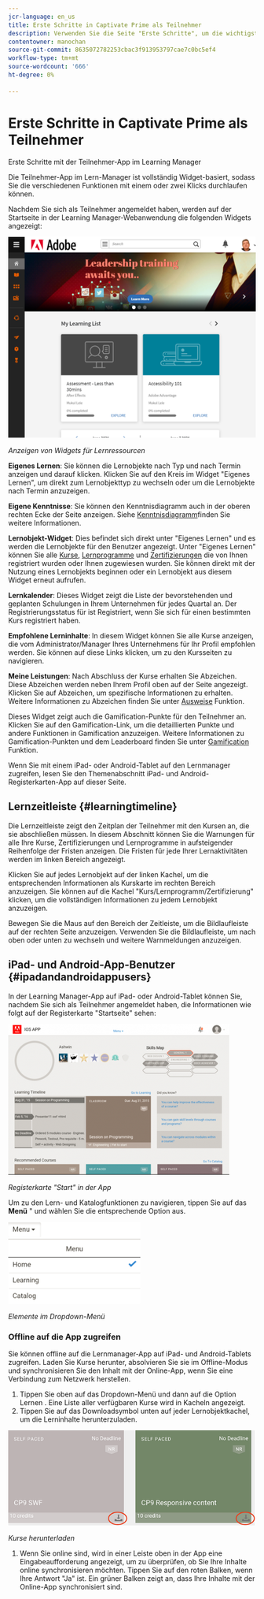 ```yaml
---
jcr-language: en_us
title: Erste Schritte in Captivate Prime als Teilnehmer
description: Verwenden Sie die Seite "Erste Schritte", um die wichtigsten Lernpfade des Adobe Learning Managers zu durchlaufen.
contentowner: manochan
source-git-commit: 8635072782253cbac3f913953797cae7c0bc5ef4
workflow-type: tm+mt
source-wordcount: '666'
ht-degree: 0%

---
```




# Erste Schritte in Captivate Prime als Teilnehmer

Erste Schritte mit der Teilnehmer-App im Learning Manager

Die Teilnehmer-App im Lern-Manager ist vollständig Widget-basiert, sodass Sie die verschiedenen Funktionen mit einem oder zwei Klicks durchlaufen können.

Nachdem Sie sich als Teilnehmer angemeldet haben, werden auf der Startseite in der Learning Manager-Webanwendung die folgenden Widgets angezeigt:

![](assets/l-1.png)

*Anzeigen von Widgets für Lernressourcen*

**Eigenes Lernen**: Sie können die Lernobjekte nach Typ und nach Termin anzeigen und darauf klicken. Klicken Sie auf den Kreis im Widget &quot;Eigenes Lernen&quot;, um direkt zum Lernobjekttyp zu wechseln oder um die Lernobjekte nach Termin anzuzeigen.

**Eigene Kenntnisse**: Sie können den Kenntnisdiagramm auch in der oberen rechten Ecke der Seite anzeigen. Siehe  [Kenntnisdiagramm](skills-levels.md)finden Sie weitere Informationen.

**Lernobjekt-Widget**: Dies befindet sich direkt unter &quot;Eigenes Lernen&quot; und es werden die Lernobjekte für den Benutzer angezeigt. Unter &quot;Eigenes Lernen&quot; können Sie alle  [Kurse](courses.md),  [Lernprogramme](learning-programs.md) und  [Zertifizierungen](certifications.md) die von Ihnen registriert wurden oder Ihnen zugewiesen wurden. Sie können direkt mit der Nutzung eines Lernobjekts beginnen oder ein Lernobjekt aus diesem Widget erneut aufrufen.

**Lernkalender**: Dieses Widget zeigt die Liste der bevorstehenden und geplanten Schulungen in Ihrem Unternehmen für jedes Quartal an. Der Registrierungsstatus für ist Registriert, wenn Sie sich für einen bestimmten Kurs registriert haben.

**Empfohlene Lerninhalte**: In diesem Widget können Sie alle Kurse anzeigen, die vom Administrator/Manager Ihres Unternehmens für Ihr Profil empfohlen werden. Sie können auf diese Links klicken, um zu den Kursseiten zu navigieren.

**Meine Leistungen**: Nach Abschluss der Kurse erhalten Sie Abzeichen. Diese Abzeichen werden neben Ihrem Profil oben auf der Seite angezeigt. Klicken Sie auf Abzeichen, um spezifische Informationen zu erhalten. Weitere Informationen zu Abzeichen finden Sie unter  [Ausweise](badges.md) Funktion.

Dieses Widget zeigt auch die Gamification-Punkte für den Teilnehmer an. Klicken Sie auf den Gamification-Link, um die detaillierten Punkte und andere Funktionen in Gamification anzuzeigen. Weitere Informationen zu Gamification-Punkten und dem Leaderboard finden Sie unter  [Gamification](gamification.md) Funktion.

Wenn Sie mit einem iPad- oder Android-Tablet auf den Lernmanager zugreifen, lesen Sie den Themenabschnitt iPad- und Android-Registerkarten-App auf dieser Seite.

## Lernzeitleiste {#learningtimeline}

Die Lernzeitleiste zeigt den Zeitplan der Teilnehmer mit den Kursen an, die sie abschließen müssen. In diesem Abschnitt können Sie die Warnungen für alle Ihre Kurse, Zertifizierungen und Lernprogramme in aufsteigender Reihenfolge der Fristen anzeigen. Die Fristen für jede Ihrer Lernaktivitäten werden im linken Bereich angezeigt.

Klicken Sie auf jedes Lernobjekt auf der linken Kachel, um die entsprechenden Informationen als Kurskarte im rechten Bereich anzuzeigen. Sie können auf die Kachel &quot;Kurs/Lernprogramm/Zertifizierung&quot; klicken, um die vollständigen Informationen zu jedem Lernobjekt anzuzeigen.

Bewegen Sie die Maus auf den Bereich der Zeitleiste, um die Bildlaufleiste auf der rechten Seite anzuzeigen. Verwenden Sie die Bildlaufleiste, um nach oben oder unten zu wechseln und weitere Warnmeldungen anzuzeigen.

## iPad- und Android-App-Benutzer {#ipadandandroidappusers}

In der Learning Manager-App auf iPad- oder Android-Tablet können Sie, nachdem Sie sich als Teilnehmer angemeldet haben, die Informationen wie folgt auf der Registerkarte &quot;Startseite&quot; sehen:

![](assets/screenshot-2015-08-07-12-24-40-e1439211134842.png)

*Registerkarte &quot;Start&quot; in der App*

Um zu den Lern- und Katalogfunktionen zu navigieren, tippen Sie auf das **Menü** &quot; und wählen Sie die entsprechende Option aus.

![](assets/menu-ipad.png)

*Elemente im Dropdown-Menü*

### Offline auf die App zugreifen

Sie können offline auf die Lernmanager-App auf iPad- und Android-Tablets zugreifen. Laden Sie Kurse herunter, absolvieren Sie sie im Offline-Modus und synchronisieren Sie den Inhalt mit der Online-App, wenn Sie eine Verbindung zum Netzwerk herstellen.

1. Tippen Sie oben auf das Dropdown-Menü und dann auf die Option Lernen . Eine Liste aller verfügbaren Kurse wird in Kacheln angezeigt.
1. Tippen Sie auf das Downloadsymbol unten auf jeder Lernobjektkachel, um die Lerninhalte herunterzuladen.

![](assets/download-ipad.png)

*Kurse herunterladen*

1. Wenn Sie online sind, wird in einer Leiste oben in der App eine Eingabeaufforderung angezeigt, um zu überprüfen, ob Sie Ihre Inhalte online synchronisieren möchten. Tippen Sie auf den roten Balken, wenn Ihre Antwort &quot;Ja&quot; ist. Ein grüner Balken zeigt an, dass Ihre Inhalte mit der Online-App synchronisiert sind.

<!--### Track device storage

You can monitor your device storage periodically.

Tap the profile icon at the upper-right corner of the app and tap **Device Storage** menu option.

![](assets/device-storage-option-ipad.png)

An app storage information dialog appears as shown below.

![](assets/device-storage-detailed-e1439211162955.png)

Using the app storage information, you can check the total space of device, app and the downloaded courses. This information enables you to download courses accordingly. To delete the downloaded courses in the device, tap X icon adjacent to each course name.-->
